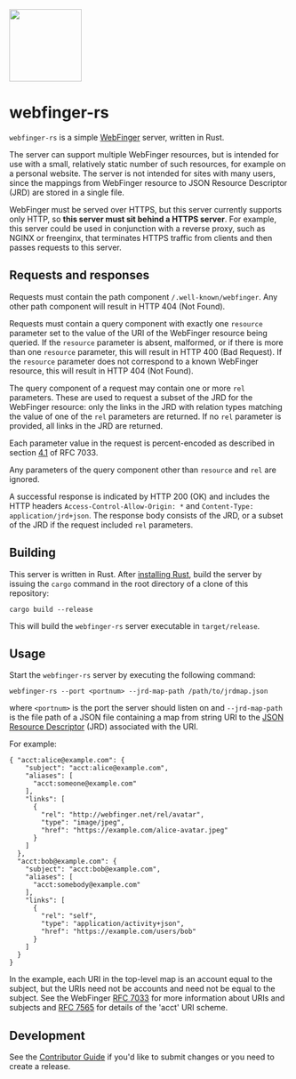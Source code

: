 <img width=130 src="https://upload.wikimedia.org/wikipedia/commons/thumb/e/e6/WebFinger_Logo.svg/440px-WebFinger_Logo.svg.png">

# webfinger-rs

`webfinger-rs` is a simple [WebFinger](https://www.rfc-editor.org/rfc/rfc7033.html) server, written in Rust.

The server can support multiple WebFinger resources, but is intended for use with a small, relatively static number of such resources, for example on a personal website. The server is not intended for sites with many users, since the mappings from WebFinger resource to JSON Resource Descriptor (JRD) are stored in a single file.

WebFinger must be served over HTTPS, but this server currently supports only HTTP, so **this server must sit behind a HTTPS server**. For example, this server could be used in conjunction with a reverse proxy, such as NGINX or freenginx, that terminates HTTPS traffic from clients and then passes requests to this server.

## Requests and responses

Requests must contain the path component `/.well-known/webfinger`. Any other path component will result in HTTP 404 (Not Found).

Requests must contain a query component with exactly one `resource` parameter set to the value of the URI of the WebFinger resource being queried. If the `resource` parameter is absent, malformed, or if there is more than one `resource` parameter, this will result in HTTP 400 (Bad Request). If the `resource` parameter does not correspond to a known WebFinger resource, this will result in HTTP 404 (Not Found).

The query component of a request may contain one or more `rel` parameters. These are used to request a subset of the JRD for the WebFinger resource: only the links in the JRD with relation types matching the value of one of the `rel` parameters are returned. If no `rel` parameter is provided, all links in the JRD are returned.

Each parameter value in the request is percent-encoded as described in section [4.1](https://www.rfc-editor.org/rfc/rfc7033.html#section-4.1) of RFC 7033.

Any parameters of the query component other than `resource` and `rel` are ignored.

A successful response is indicated by HTTP 200 (OK) and includes the HTTP headers `Access-Control-Allow-Origin: *` and `Content-Type: application/jrd+json`. The response body consists of the JRD, or a subset of the JRD if the request included `rel` parameters. 

## Building

This server is written in Rust. After [installing Rust](https://www.rust-lang.org/tools/install),
build the server by issuing the `cargo` command in the root directory of a clone of this repository:
~~~
cargo build --release
~~~

This will build the `webfinger-rs` server executable in `target/release`.

## Usage

Start the `webfinger-rs` server by executing the following command:
~~~
webfinger-rs --port <portnum> --jrd-map-path /path/to/jrdmap.json
~~~

where `<portnum>` is the port the server should listen on and `--jrd-map-path` is the file path of a JSON file containing a map from string URI to the [JSON Resource Descriptor](https://www.rfc-editor.org/rfc/rfc7033.html#page-11) (JRD) associated with the URI.

For example:
~~~
{ "acct:alice@example.com": {
    "subject": "acct:alice@example.com",
    "aliases": [
      "acct:someone@example.com"
    ],
    "links": [
      {
        "rel": "http://webfinger.net/rel/avatar",
        "type": "image/jpeg",
        "href": "https://example.com/alice-avatar.jpeg"
      }
    ]
  },
  "acct:bob@example.com": {
    "subject": "acct:bob@example.com",
    "aliases": [
      "acct:somebody@example.com"
    ],
    "links": [
      {
        "rel": "self",
        "type": "application/activity+json",
        "href": "https://example.com/users/bob"
      }
    ]
  }
}
~~~

In the example, each URI in the top-level map is an account equal to the subject, but the URIs need not be accounts and need not be equal to the subject. See the WebFinger [RFC 7033](https://www.rfc-editor.org/rfc/rfc7033.html) for more information about URIs and subjects and [RFC 7565](https://www.rfc-editor.org/rfc/rfc7565.html) for details of the 'acct' URI scheme.

## Development

See the [Contributor Guide](./CONTRIBUTING.md) if you'd like to submit changes
or you need to create a release.

